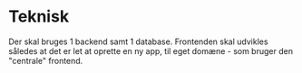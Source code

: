 # Teknisk

Der skal bruges 1 backend samt 1 database.
Frontenden skal udvikles således at det er let at oprette en ny app, til eget domæne - som bruger den "centrale" frontend.
